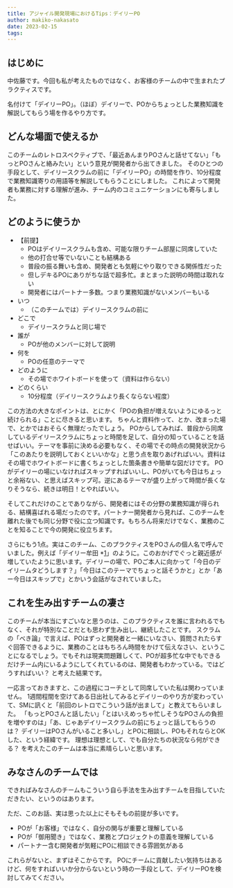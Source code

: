 ```yaml
---
title: アジャイル開発現場におけるTips：デイリーPO
author: makiko-nakasato
date: 2023-02-15
tags: 
---
```


## はじめに

中佐藤です。今回も私が考えたものではなく、お客様のチームの中で生まれたプラクティスです。

名付けて「デイリーPO」。（ほぼ）デイリーで、POからちょっとした業務知識を解説してもらう場を作るやり方です。

## どんな場面で使えるか

このチームのレトロスペクティブで、「最近あんまりPOさんと話せてない」「もっとPOさんと絡みたい」という意見が開発者から出てきました。
そのひとつの手段として、デイリースクラムの前に「デイリーPO」の時間を作り、10分程度で業務知識寄りの用語等を解説してもらうことにしました。
これによって開発者も業務に対する理解が進み、チーム内のコミュニケーションにも寄与しました。

## どのように使うか

- 【前提】
	- POはデイリースクラムも含め、可能な限りチーム部屋に同席していた
	- 他の打合せ等でいないことも結構ある
	- 普段の振る舞いも含め、開発者とも気軽にやり取りできる関係性だった
	- 但しデキるPOにありがちな話で超多忙。まとまった説明の時間は取れない
	- 開発者にはパートナー多数。つまり業務知識がないメンバーもいる
- いつ
	- （このチームでは）デイリースクラムの前に
- どこで
	- デイリースクラムと同じ場で
- 誰が
	- POが他のメンバーに対して説明
- 何を
	- POの任意のテーマで
- どのように
	- その場でホワイトボードを使って（資料は作らない）
- どのくらい
	- 10分程度（デイリースクラムより長くならない程度）

この方法の大きなポイントは、とにかく「POの負担が増えないようにゆるっと続けられる」ことに尽きると思います。
ちゃんと資料作って、とか、改まった場で、とかではおそらく無理だったでしょう。
POからしてみれば、普段から同席しているデイリースクラムにちょっと時間を足して、自分の知っていることを話せばいい。テーマを事前に決める必要もなく、その場でその時点の開発状況から「このあたりを説明しておくといいかな」と思う点を取りあげればいい。資料はその場でホワイトボードに書くちょっとした箇条書きや簡単な図だけです。
POがデイリーの場にいなければスキップすればいいし、POがいても今日はちょっと余裕ない、と思えばスキップ可。逆にあるテーマが盛り上がって時間が長くなりそうなら、続きは明日！とやればいい。

そしてこれだけのことでありながら、開発者にはその分野の業務知識が得られる、結構喜ばれる場だったのです。パートナー開発者から見れば、このチームを離れた後でも同じ分野で役に立つ知識です。もちろん将来だけでなく、業務のことを知ることで今の開発に役立ちます。

さらにもう1点。実はこのチーム、このプラクティスをPOさんの個人名で呼んでいました。例えば「デイリー牟田 *[1]」のように。このおかげでぐっと親近感が増していたように思います。デイリーの場で、POご本人に向かって「今日のデイリームタどうします？」「今日はこのテーマでちょっと話そうかと」とか「あー今日はスキップで」とかいう会話がなされていました。

## これを生み出すチームの凄さ

このチームが本当にすごいなと思うのは、このプラクティスを誰に言われるでもなく、それが特別なことだとも思わず生み出し、継続したことです。
スクラムの「べき論」で言えば、POはずっと開発者と一緒にいなさい、質問されたらすぐ回答できるように、業務のことはもちろん時間をかけて伝えなさい、ということになるでしょう。でもそれは現実問題難しくて、POが超多忙な中でもできるだけチーム内にいるようにしてくれているのは、開発者もわかっている。ではどうすればいい？ と考えた結果です。

一応言っておきますと、この過程にコーチとして同席していた私は関わっていません。
1週間程間を空けてある日出社してみるとデイリーのやり方が変わっていて、SMに訊くと「前回のレトロでこういう話が出まして」と教えてもらいました。
「もっとPOさんと話したい」「とはいえめっちゃ忙しそうなPOさんの負担を増やすのは」「あ、じゃあデイリースクラムの前にちょっと話してもらうのは？ デイリーはPOさんがいること多いし」とPOに相談し、POもそれならとOKした、という経緯です。
理想は理想として、でも自分たちの状況なら何ができる？ を考えたこのチームは本当に素晴らしいと思います。

## みなさんのチームでは

できればみなさんのチームもこういう自ら手法を生み出すチームを目指していただきたい、というのはあります。

ただ、このお話、実は思った以上にそもそもの前提が多いです。
- POが「お客様」ではなく、自分の関与が重要と理解している
- POが「御用聞き」ではなく、業務とプロジェクトの意義を理解している
- パートナー含む開発者が気軽にPOに相談できる雰囲気がある

これらがないと、まずはそこからです。
POにチームに貢献したい気持ちはあるけど、何をすればいいか分からないという時の一手段として、デイリーPOを検討してみてください。

[1]:https://developer.mamezou-tech.com/blogs/2022/06/30/remote-env001/